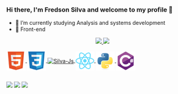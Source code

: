 ### Hi there, I'm Fredson Silva and welcome to my profile 👋

- 🔭 I’m currently studying Analysis and systems development
- 🌱 Front-end

<div align="center">
  <a href="https://github.com/silvafredson">
  <img height="180em" src="https://github-readme-stats.vercel.app/api?username=silvafredson&show_icons=true&theme=dark&include_all_commits=true&count_private=true"/>
  <img height="180em" src="https://github-readme-stats.vercel.app/api/top-langs/?username=silvafredson&layout=compact&langs_count=7&theme=dark"/>
</div>
  
  <div style="display: inline_block"><br>
   <img align="center" alt="Silva-HTML" height="50" width="50" src="https://raw.githubusercontent.com/devicons/devicon/master/icons/html5/html5-original.svg">
  <img align="center" alt="Silva-CSS" height="50" width="50" src="https://raw.githubusercontent.com/devicons/devicon/master/icons/css3/css3-original.svg">
  <img align="center" alt="Silva-Js" height="50" width="50" src="https://cdn.jsdelivr.net/gh/devicons/devicon/icons/javascript/javascript-plain.svg">
  <img align="center" alt="Silva-React" height="50" width="50" src="https://raw.githubusercontent.com/devicons/devicon/master/icons/react/react-original.svg">
  <img align="center" alt="Silva-Python" height="50" width="50" src="https://raw.githubusercontent.com/devicons/devicon/master/icons/python/python-original.svg">
  <img align="center" alt="Silva-Csharp" height="50" width="50" src="https://raw.githubusercontent.com/devicons/devicon/master/icons/csharp/csharp-original.svg">
  
##
  
<div> 
  
  <a href = "mailto:fredsonlpsilva@gmail.com"><img src="https://img.shields.io/badge/Gmail-D14836?style=for-the-badge&logo=gmail&logoColor=white"></a>
  <a href = "mailto:silva.fredson@hotmail.com"><img src="https://img.shields.io/badge/Microsoft_Outlook-0078D4?style=for-the-badge&logo=microsoft-outlook&logoColor=white"></a>
  <a href="https://www.linkedin.com/in/fredson-silva-4082041aa/" target="_blank"><img src="https://img.shields.io/badge/LinkedIn-0077B5?style=for-the-badge&logo=linkedin&logoColor=white](https://img.shields.io/badge/LinkedIn-0077B5?style=for-the-badge&logo=linkedin&logoColor=white" target="_blank"></a> 
 
</div>
